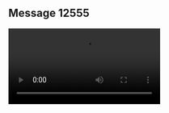## Message 12555



![Video](https://data.iron-swords.co.il/2024/October/14/https://data.iron-swords.co.il/2024/October/14/12555/12555_media.mp4)
